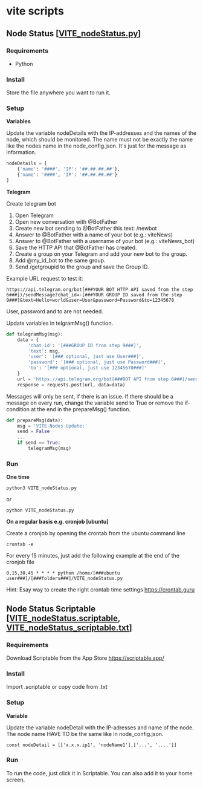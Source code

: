 # vite scripts

## Node Status [[VITE_nodeStatus.py](https://github.com/theMoe/vite/blob/main/VITE_nodeStatus.py)]

### Requirements
* Python

### Install
Store the file anywhere you want to run it.

### Setup
**Variables**

Update the variable nodeDetails with the IP-addresses and the names of the node, which should be monitored. The name must not be exactly the name like the nodes name in the node_config.json. It's just for the message as information.
```python
nodeDetails = [
    {'name': '####', 'IP': '##.##.##.##'},
    {'name': '####', 'IP': '##.##.##.##'}
]
```

**Telegram**

Create telegram bot
1. Open Telegram
2. Open new conversation with @BotFather
3. Create new bot sending to @BotFather this text: /newbot
4. Answer to @BotFather with a name of your bot (e.g.: viteNews)
5. Answer to @BotFather with a username of your bot (e.g.: viteNews_bot)
6. Save the HTTP API that @BotFather has created.
7. Create a group on your Telegram and add your new bot to the group.
8. Add @my_id_bot to the same group.
9. Send /getgroupid to the group and save the Group ID.

Example URL request to test it:
```
https://api.telegram.org/bot[###YOUR BOT HTTP API saved from the step 6###])/sendMessage?chat_id=-[###YOUR GROUP ID saved from the step 9###]&text=Hello+world&user=User&password=Password&to=12345678
```
User, password and to are not needed.

Update variables in telgramMsg() function.
```python
def telegramMsg(msg):
    data = {
        'chat_id': '[###GROUP ID from step 9###]',
        'text': msg,
        'user': '[### optional, just use User###]',
        'password': '[### optional, just use Password###]',
        'to': '[### optional, just use 12345678###]'
    }
    url = 'https://api.telegram.org/bot[###BOT API from step 6###]/sendMessage'
    response = requests.post(url, data=data)
```

Messages will only be sent, if there is an issue. If there should be a message on every run, change the variable send to True or remove the if-condition at the end in the prepareMsg() function.
```python
def prepareMsg(data):
    msg = 'VITE-Nodes Update:'
    send = False
    ...
    if send == True:
        telegramMsg(msg)
```

### Run
**One time**
```
python3 VITE_nodeStatus.py
```
or
```
python VITE_nodeStatus.py
```
**On a regular basis e.g. cronjob [ubuntu]**

Create a cronjob by opening the crontab from the ubuntu command line
```
crontab -e
```
For every 15 minutes, just add the following example at the end of the cronjob file
```
0,15,30,45 * * * * python /home/[###ubuntu user###]/[###folders###]/VITE_nodeStatus.py
```
Hint: Esay way to create the right crontab time settings https://crontab.guru

## Node Status Scriptable [[VITE_nodeStatus.scriptable](https://github.com/theMoe/vite/blob/main/VITE_nodeStatus.scriptable), [VITE_nodeStatus_scriptable.txt](https://github.com/theMoe/vite/blob/main/VITE_nodeStatus_scriptable.txt)]

### Requirements
Download Scriptable from the App Store
https://scriptable.app/

### Install
Import .scriptable or copy code from .txt

### Setup
**Variable**

Update the variable nodeDetail with the IP-adresses and name of the node. The node name HAVE TO be the same like in node_config.json.
```
const nodeDetail = [['x.x.x.ip1', 'nodeName1'],['...', '....']]
```

### Run
To run the code, just click it in Scriptable. You can also add it to your home screen.